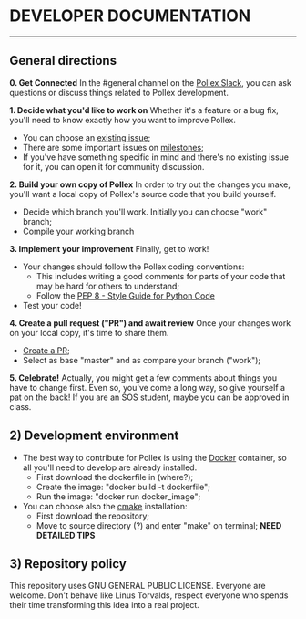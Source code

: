 
 # DEVELOPER DOCUMENTATION
 ------------------------------

 ## General directions
  **0. Get Connected**
  In the #general channel on the [Pollex Slack](sistemasopensource.slack.com), you can ask questions or discuss things related to Pollex development. 

  **1. Decide what you'd like to work on**
  Whether it's a feature or a bug fix, you'll need to know exactly how you want to improve Pollex.

  - You can choose an [existing issue](https://github.com/flossschool/pollex/issues);
  - There are some important issues on [milestones](https://github.com/flossschool/pollex/milestones);
  - If you've have something specific in mind and there's no existing issue for it, you can open it for community discussion.

  **2. Build your own copy of Pollex**
  In order to try out the changes you make, you'll want a local copy of Pollex's source code that you build yourself.

  - Decide which branch you'll work. Initially you can choose "work" branch;
  - Compile your working branch

  **3. Implement your improvement**
  Finally, get to work!

  - Your changes should follow the Pollex coding conventions:
    - This includes writing a good comments for parts of your code that may be hard for others to understand;
    - Follow the [PEP 8 - Style Guide for Python Code](https://www.python.org/dev/peps/pep-0008/) 
  - Test your code!

  **4. Create a pull request ("PR") and await review**
  Once your changes work on your local copy, it's time to share them.

   - [Create a PR](https://github.com/flossschool/pollex/compare);
   - Select as base "master" and as compare your branch ("work");
  
  **5. Celebrate!**
  Actually, you might get a few comments about things you have to change first. Even so, you've come a long way, so give yourself a pat on the back! If you are an SOS student, maybe you can be approved in class. 

 ## 2) Development environment
  - The best way to contribute for Pollex is using the [Docker](https://www.docker.com/) container, so all you'll need to develop are already installed.
    - First download the dockerfile in (where?);
    - Create the image: "docker build -t dockerfile";
    - Run the image: "docker run docker_image";
  - You can choose also the [cmake](https://cmake.org/) installation:
    - First download the repository;
    - Move to source directory (?) and enter "make" on terminal;
  **NEED DETAILED TIPS**

 ## 3) Repository policy
  This repository uses GNU GENERAL PUBLIC LICENSE.
  Everyone are welcome. Don't behave like Linus Torvalds, respect everyone who spends their time transforming this idea into a real project.

  

 

